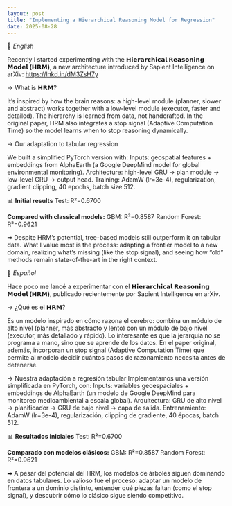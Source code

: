 ```yaml
---
layout: post
title: "Implementing a Hierarchical Reasoning Model for Regression"
date: 2025-08-28
---
```


📄 *English*



Recently I started experimenting with the **𝗛𝗶𝗲𝗿𝗮𝗿𝗰𝗵𝗶𝗰𝗮𝗹 𝗥𝗲𝗮𝘀𝗼𝗻𝗶𝗻𝗴 𝗠𝗼𝗱𝗲𝗹 (𝗛𝗥𝗠)**, a new architecture introduced by Sapient Intelligence on arXiv:
https://lnkd.in/dM3ZsH7y



→ What is **𝗛𝗥𝗠**?



It’s inspired by how the brain reasons: a high-level module (planner, slower and abstract) works together with a low-level module (executor, faster and detailed). The hierarchy is learned from data, not handcrafted. In the original paper, HRM also integrates a stop signal (Adaptive Computation Time) so the model learns when to stop reasoning dynamically.



→ Our adaptation to tabular regression



We built a simplified PyTorch version with:
Inputs: geospatial features + embeddings from AlphaEarth (a Google DeepMind model for global environmental monitoring).
Architecture: high-level GRU → plan module → low-level GRU → output head.
Training: AdamW (lr=3e-4), regularization, gradient clipping, 40 epochs, batch size 512.



📊 **Initial results**
Test: R²=0.6700



**Compared with classical models:**
GBM: R²=0.8587
Random Forest: R²=0.9621



➡ Despite HRM’s potential, tree-based models still outperform it on tabular data.
What I value most is the process: adapting a frontier model to a new domain, realizing what’s missing (like the stop signal), and seeing how “old” methods remain state-of-the-art in the right context.




📄 *Español*



Hace poco me lancé a experimentar con el **𝗛𝗶𝗲𝗿𝗮𝗿𝗰𝗵𝗶𝗰𝗮𝗹 𝗥𝗲𝗮𝘀𝗼𝗻𝗶𝗻𝗴 𝗠𝗼𝗱𝗲𝗹 (𝗛𝗥𝗠)**, publicado recientemente por Sapient Intelligence en arXiv.



→ ¿Qué es el **𝗛𝗥𝗠**?



 Es un modelo inspirado en cómo razona el cerebro: combina un módulo de alto nivel (planner, más abstracto y lento) con un módulo de bajo nivel (executor, más detallado y rápido). Lo interesante es que la jerarquía no se programa a mano, sino que se aprende de los datos. En el paper original, además, incorporan un stop signal (Adaptive Computation Time) que permite al modelo decidir cuántos pasos de razonamiento necesita antes de detenerse.



→ Nuestra adaptación a regresión tabular
 Implementamos una versión simplificada en PyTorch, con:
Inputs: variables geoespaciales + embeddings de AlphaEarth (un modelo de Google DeepMind para monitoreo medioambiental a escala global).
Arquitectura: GRU de alto nivel → planificador → GRU de bajo nivel → capa de salida.
Entrenamiento: AdamW (lr=3e-4), regularización, clipping de gradiente, 40 épocas, batch 512.



📊 **Resultados iniciales**
Test: R²=0.6700



**Comparado con modelos clásicos:**
GBM: R²=0.8587
Random Forest: R²=0.9621



➡ A pesar del potencial del HRM, los modelos de árboles siguen dominando en datos tabulares.
Lo valioso fue el proceso: adaptar un modelo de frontera a un dominio distinto, entender qué piezas faltan (como el stop signal), y descubrir cómo lo clásico sigue siendo competitivo.

